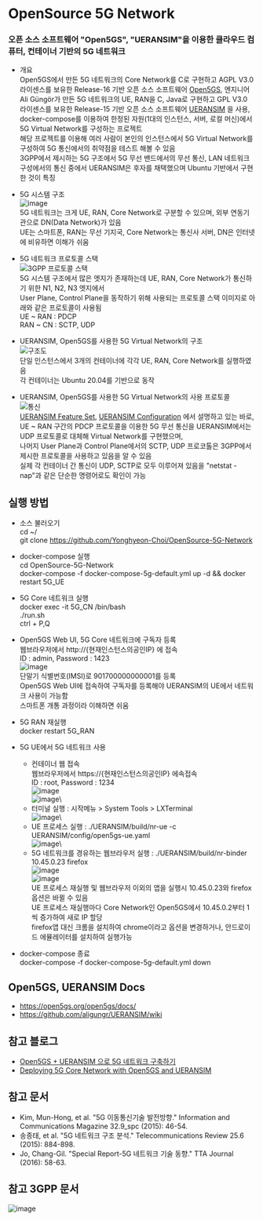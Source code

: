 # OpenSource 5G Network
### 오픈 소스 소프트웨어 "Open5GS", "UERANSIM"을 이용한 클라우드 컴퓨터, 컨테이너 기반의 5G 네트워크

* 개요\
  Open5GS에서 만든 5G 네트워크의 Core Network를 C로 구현하고 AGPL V3.0 라이센스를 보유한 Release-16 기반 오픈 소스 소프트웨어 [Open5GS](https://github.com/open5gs/open5gs), 
  엔지니어 Ali Güngör가 만든 5G 네트워크의 UE, RAN을 C, Java로 구현하고 GPL V3.0 라이센스를 보유한 Release-15 기반 오픈 소스 소프트웨어 [UERANSIM](https://github.com/aligungr/UERANSIM)
  을 사용, docker-compose를 이용하여 한정된 자원(1대의 인스턴스, 서버, 로컬 머신)에서 5G Virtual Network를 구성하는 프로젝트\
  해당 프로젝트를 이용해 여러 사람이 본인의 인스턴스에서 5G Virtual Network를 구성하여 5G 통신에서의 취약점을 테스트 해볼 수 있음\
  3GPP에서 제시하는 5G 구조에서 5G 무선 밴드에서의 무선 통신, LAN 네트워크 구성에서의 통신 중에서 UERANSIM은 후자를 채택했으며 Ubuntu 기반에서 구현한 것이 특징


* 5G 시스템 구조\
  ![image](https://user-images.githubusercontent.com/32658266/193646814-18032f94-d519-4759-9132-1dfcd2e25fd4.png)\
  5G 네트워크는 크게 UE, RAN, Core Network로 구분할 수 있으며, 외부 연동기관으로 DN(Data Network)가 있음\
  UE는 스마트폰, RAN는 무선 기지국, Core Network는 통신사 서버, DN은 인터넷에 비유하면 이해가 쉬움

* 5G 네트워크 프로토콜 스택\
  ![3GPP 프로토콜 스택](https://user-images.githubusercontent.com/32658266/193644002-26e5e092-aad9-4d31-b5b8-74eb7633d33c.png)\
  5G 시스템 구조에서 많은 엣지가 존재하는데 UE, RAN, Core Network가 통신하기 위한 N1, N2, N3 엣지에서\
  User Plane, Control Plane을 동작하기 위해 사용되는 프로토콜 스택 이미지로 아래와 같은 프로토콜이 사용됨\
  UE ~ RAN : PDCP\
  RAN ~ CN : SCTP, UDP

* UERANSIM, Open5GS를 사용한 5G Virtual Network의 구조\
  ![구조도](https://user-images.githubusercontent.com/32658266/193643130-ff254d69-9c0b-4e10-bf08-1498c1831d10.png)\
  단일 인스턴스에서 3개의 컨테이너에 각각 UE, RAN, Core Network를 실행하였음\
  각 컨테이너는 Ubuntu 20.04를 기반으로 동작

* UERANSIM, Open5GS를 사용한 5G Virtual Network의 사용 프로토콜\
  ![통신](https://user-images.githubusercontent.com/32658266/193643495-da3df861-e1eb-4f9e-a678-481a16e9e001.png)\
  [UERANSIM Feature Set](https://github.com/aligungr/UERANSIM/wiki/Feature-Set), [UERANSIM Configuration](https://github.com/aligungr/UERANSIM/wiki/Configuration)
  에서 설명하고 있는 바로, UE ~ RAN 구간의 PDCP 프로토콜을 이용한 5G 무선 통신을 UERANSIM에서는 UDP 프로토콜로 대체해 Virtual Network를 구현했으며,\
  나머지 User Plane과 Control Plane에서의 SCTP, UDP 프로코톨은 3GPP에서 제시한 프로토콜을 사용하고 있음을 알 수 있음\
  실제 각 컨테이너 간 통신이 UDP, SCTP로 모두 이루어져 있음을 "netstat -nap"과 같은 단순한 명령어로도 확인이 가능


## 실행 방법

* 소스 불러오기\
  cd ~/\
  git clone https://github.com/Yonghyeon-Choi/OpenSource-5G-Network

* docker-compose 실행\
  cd OpenSource-5G-Network\
  docker-compose -f docker-compose-5g-default.yml up -d && docker restart 5G_UE

* 5G Core 네트워크 실행\
  docker exec -it 5G_CN /bin/bash\
  ./run.sh\
  ctrl + P,Q
  
* Open5GS Web UI, 5G Core 네트워크에 구독자 등록\
  웹브라우저에서 http://{현재인스턴스의공인IP} 에 접속\
  ID : admin, Password : 1423\
  ![image](https://user-images.githubusercontent.com/32658266/193664824-623758fb-1a04-4199-9a53-f7ef3e07f870.png)\
  단말기 식별번호(IMSI)로 901700000000001를 등록\
  Open5GS Web UI에 접속하여 구독자를 등록해야 UERANSIM의 UE에서 네트워크 사용이 가능함\
  스마트폰 개통 과정이라 이해하면 쉬움


* 5G RAN 재실행\
  docker restart 5G_RAN

* 5G UE에서 5G 네트워크 사용
  * 컨테이너 웹 접속\
  웹브라우저에서 https://{현재인스턴스의공인IP} 에속접속\
  ID : root, Password : 1234\
  ![image](https://user-images.githubusercontent.com/32658266/193657612-9e0ce160-23d3-444d-9d69-a3bdb4875604.png)\
  ![image](https://user-images.githubusercontent.com/32658266/193657719-e002a27e-62de-43df-82ac-a3ca38117310.png)\
  * 터미널 실행 : 시작메뉴 > System Tools > LXTerminal\
  ![image](https://user-images.githubusercontent.com/32658266/193661387-c2e505b6-1d5c-4d84-9258-e5ea04db2a22.png)\
  * UE 프로세스 실행 : ./UERANSIM/build/nr-ue -c UERANSIM/config/open5gs-ue.yaml\
  ![image](https://user-images.githubusercontent.com/32658266/193661619-90bf692b-8113-4af0-a80d-04ffaebfaef8.png)\
  * 5G 네트워크를 경유하는 웹브라우저 실행 : ./UERANSIM/build/nr-binder 10.45.0.23 firefox\
  ![image](https://user-images.githubusercontent.com/32658266/193662300-82ca9619-3c7e-4be0-a245-1e633612e246.png)\
  ![image](https://user-images.githubusercontent.com/32658266/193662354-0001f086-95c1-4860-aec3-3dd1a0043e0c.png)\
  UE 프로세스 재실행 및 웹브라우저 이외의 앱을 실행시 10.45.0.23와 firefox 옵션은 바뀔 수 있음\
  UE 프로세스 재실행마다 Core Network인 Open5GS에서 10.45.0.2부터 1씩 증가하여 새로 IP 할당\
  firefox앱 대신 크롬을 설치하여 chrome이라고 옵션을 변경하거나, 안드로이드 에뮬레이터를 설치하여 실행가능

* docker-compose 종료\
  docker-compose -f docker-compose-5g-default.yml down

## Open5GS, UERANSIM Docs
* https://open5gs.org/open5gs/docs/
* https://github.com/aligungr/UERANSIM/wiki

## 참고 블로그
* [Open5GS + UERANSIM 으로 5G 네트워크 구축하기](https://frontjang.tistory.com/entry/Open5GC-UERANSIM-%EC%9C%BC%EB%A1%9C-5G-%EB%84%A4%ED%8A%B8%EC%9B%8C%ED%81%AC-%EA%B5%AC%EC%B6%95%ED%95%98%EA%B8%B0-1-%EA%B5%AC%EC%84%B1-%EB%B0%8F-%EC%84%A4%EC%B9%98?category=670780)
* [Deploying 5G Core Network with Open5GS and UERANSIM](https://medium.com/rahasak/5g-core-network-setup-with-open5gs-and-ueransim-cd0e77025fd7)

## 참고 문서
* Kim, Mun-Hong, et al. "5G 이동통신기술 발전방향." Information and Communications Magazine 32.9_spc (2015): 46-54.
* 송종태, et al. "5G 네트워크 구조 분석." Telecommunications Review 25.6 (2015): 884-898.
* Jo, Chang-Gil. "Special Report-5G 네트워크 기술 동향." TTA Journal (2016): 58-63.


## 참고 3GPP 문서
  ![image](https://user-images.githubusercontent.com/32658266/193656079-d9f016dc-20a1-4262-b04f-b3aaf3380700.png)
